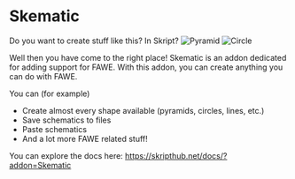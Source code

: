 # Skematic

Do you want to create stuff like this? In Skript?
![Pyramid](https://i.imgur.com/YKlufMT.jpg)
![Circle](https://i.imgur.com/wQo0Ijs.jpg)

Well then you have come to the right place! 
Skematic is an addon dedicated for adding support for FAWE. With this addon, you can create anything you can do with FAWE.

You can (for example)
- Create almost every shape available (pyramids, circles, lines, etc.)
- Save schematics to files
- Paste schematics
- And a lot more FAWE related stuff!

You can explore the docs here: https://skripthub.net/docs/?addon=Skematic
